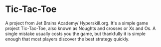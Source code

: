 # Tic-Tac-Toe

A project from Jet Brains Academy/ Hyperskill.org. It's a simple game project Tic-Tac-Toe, also known as Noughts and crosses or Xs and Os. A single mistake usually costs you the game, but thankfully it is simple enough that most players discover the best strategy quickly.
